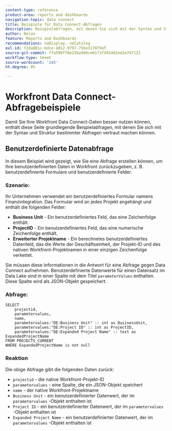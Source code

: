 ```yaml
---
content-type: reference
product-area: reports and dashboards
navigation-topic: data connect
title: Beispiele für Data Connect-Abfragen
description: Beispielabfragen, mit denen Sie sich mit der Syntax und Struktur bestimmter Abfragen vertraut machen können.
author: Nolan
feature: Reports and Dashboards
recommendations: noDisplay, noCatalog
exl-id: f2da081c-bdce-4012-9797-75be317079ef
source-git-commit: ffa599ff0e25ba960ce01f3f492482ee2e747122
workflow-type: tm+mt
source-wordcount: '245'
ht-degree: 0%

---
```


# Workfront Data Connect-Abfragebeispiele

Damit Sie Ihre Workfront Data Connect-Daten besser nutzen können, enthält diese Seite grundlegende Beispielabfragen, mit denen Sie sich mit der Syntax und Struktur bestimmter Abfragen vertraut machen können.

## Benutzerdefinierte Datenabfrage

In diesem Beispiel wird gezeigt, wie Sie eine Abfrage erstellen können, um Ihre benutzerdefinierten Daten in Workfront zurückzugeben, z. B. benutzerdefinierte Formulare und benutzerdefinierte Felder.

### Szenario:

Ihr Unternehmen verwendet ein benutzerdefiniertes Formular namens Finanzintegration. Das Formular wird an jedes Projekt angehängt und enthält die folgenden Felder:

* **Business Unit** - Ein benutzerdefiniertes Feld, das eine Zeichenfolge enthält.
* **ProjectID** - Ein benutzerdefiniertes Feld, das eine numerische Zeichenfolge enthält.
* **Erweiterter Projektname** - Ein berechnetes benutzerdefiniertes Datenfeld, das die Werte der Geschäftseinheit, der Projekt-ID und des nativen Workfront-Projektnamen in einer einzigen Zeichenfolge verkettet.

Sie müssen diese Informationen in die Antwort für eine Abfrage gegen Data Connect aufnehmen. Benutzerdefinierte Datenwerte für einen Datensatz im Data Lake sind in einer Spalte mit dem Titel `parameterValues` enthalten. Diese Spalte wird als JSON-Objekt gespeichert.

### Abfrage:

```
SELECT
    projectid,
    parametervalues,
    name,
    parametervalues:"DE:Business Unit" :: int as BusinessUnit,
    parametervalues:"DE:Project ID" :: int as ProjectID,
    parametervalues:"DE:Expanded Project Name" :: text as ExpandedProjectName
FROM PROJECTS_CURRENT
WHERE ExpandedProjectName is not null
```

### Reaktion

Die obige Abfrage gibt die folgenden Daten zurück:

* `projectid` - die native Workfront-Projekt-ID
* `parametervalues` - eine Spalte, die ein JSON-Objekt speichert
* `name` - der native Workfront-Projektname
* `Business Unit` - ein benutzerdefinierter Datenwert, der im `parametervalues` -Objekt enthalten ist
* `Project ID` - ein benutzerdefinierter Datenwert, der im `parametervalues` -Objekt enthalten ist
* `Expanded Project Name` - ein benutzerdefinierter Datenwert, der im `parametervalues` -Objekt enthalten ist

<!--## Task query 

Join the project and (assignedTo) users tables into a simple task list.



## Hours query

Join owner (users), hour type, and portfolio tables to provide a sum of hours by user and portfolio for the current year.



## Document approvals query

Measure the cycle time and average number of review cycles per asset.-->

